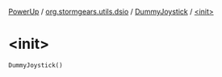 [PowerUp](../../index.md) / [org.stormgears.utils.dsio](../index.md) / [DummyJoystick](index.md) / [&lt;init&gt;](./-init-.md)

# &lt;init&gt;

`DummyJoystick()`